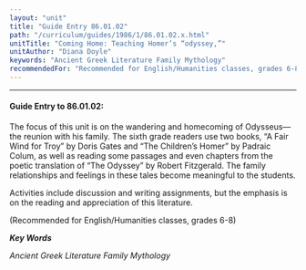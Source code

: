 ```yaml
---
layout: "unit"
title: "Guide Entry 86.01.02"
path: "/curriculum/guides/1986/1/86.01.02.x.html"
unitTitle: "Coming Home: Teaching Homer’s “odyssey,”"
unitAuthor: "Diana Doyle"
keywords: "Ancient Greek Literature Family Mythology"
recommendedFor: "Recommended for English/Humanities classes, grades 6-8"
---
```

<body>
<hr/>
 <h4>
  Guide Entry to 86.01.02:
 </h4>
 The focus of this unit is on the wandering and homecoming of Odysseus—the reunion with his family. The sixth grade readers use two books, “A Fair Wind for Troy” by Doris Gates and “The Children’s Homer” by Padraic Colum, as well as reading some passages and even chapters from the poetic translation of “The Odyssey” by Robert Fitzgerald. The family relationships and feelings in these tales become meaningful to the students.
 <p>
  Activities include discussion and writing assignments, but the emphasis is on the reading and appreciation of this literature.
 </p>
 <p>
  (Recommended for English/Humanities classes, grades 6-8)
 </p>
<p>
  <b>
   <i>
    Key Words
   </i>
  </b>
  <br/>
 </p>
 <p>
  <i>
   Ancient Greek Literature Family Mythology
  </i>
 </p>

</body>